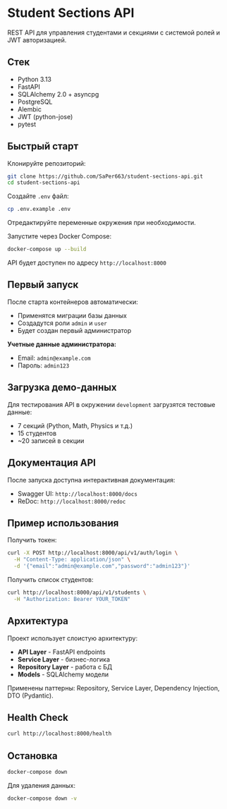 # Student Sections API

REST API для управления студентами и секциями с системой ролей и JWT авторизацией.

## Стек

- Python 3.13
- FastAPI
- SQLAlchemy 2.0 + asyncpg
- PostgreSQL
- Alembic
- JWT (python-jose)
- pytest

## Быстрый старт

Клонируйте репозиторий:
```bash
git clone https://github.com/SaPer663/student-sections-api.git
cd student-sections-api
```

Создайте `.env` файл:
```bash
cp .env.example .env
```

Отредактируйте переменные окружения при необходимости.

Запустите через Docker Compose:
```bash
docker-compose up --build
```

API будет доступен по адресу `http://localhost:8000`

## Первый запуск

После старта контейнеров автоматически:
- Применятся миграции базы данных
- Создадутся роли `admin` и `user`
- Будет создан первый администратор

**Учетные данные администратора:**
- Email: `admin@example.com`
- Пароль: `admin123`

## Загрузка демо-данных

Для тестирования API в окружении `development` загрузятся тестовые данные:

- 7 секций (Python, Math, Physics и т.д.)
- 15 студентов
- ~20 записей в секции

## Документация API

После запуска доступна интерактивная документация:
- Swagger UI: `http://localhost:8000/docs`
- ReDoc: `http://localhost:8000/redoc`


## Пример использования

Получить токен:
```bash
curl -X POST http://localhost:8000/api/v1/auth/login \
  -H "Content-Type: application/json" \
  -d '{"email":"admin@example.com","password":"admin123"}'
```

Получить список студентов:
```bash
curl http://localhost:8000/api/v1/students \
  -H "Authorization: Bearer YOUR_TOKEN"
```


## Архитектура

Проект использует слоистую архитектуру:
- **API Layer** - FastAPI endpoints
- **Service Layer** - бизнес-логика
- **Repository Layer** - работа с БД
- **Models** - SQLAlchemy модели

Применены паттерны: Repository, Service Layer, Dependency Injection, DTO (Pydantic).

## Health Check

```bash
curl http://localhost:8000/health
```

## Остановка

```bash
docker-compose down
```

Для удаления данных:
```bash
docker-compose down -v
```
